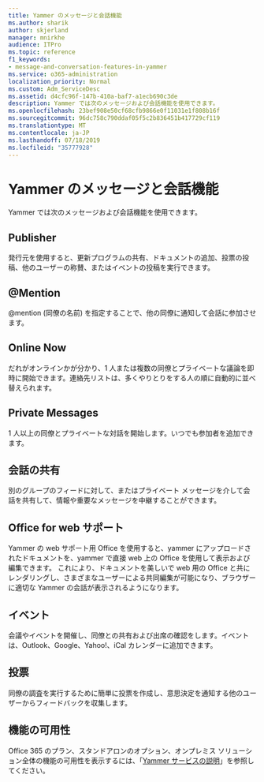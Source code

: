 ```yaml
---
title: Yammer のメッセージと会話機能
ms.author: sharik
author: skjerland
manager: mnirkhe
audience: ITPro
ms.topic: reference
f1_keywords:
- message-and-conversation-features-in-yammer
ms.service: o365-administration
localization_priority: Normal
ms.custom: Adm_ServiceDesc
ms.assetid: d4cfc96f-147b-410a-baf7-a1ecb690c3de
description: Yammer では次のメッセージおよび会話機能を使用できます。
ms.openlocfilehash: 23bef908e50cf68cfb9866e0f11031e1f808b16f
ms.sourcegitcommit: 96dc758c790ddaf05f5c2b836451b417729cf119
ms.translationtype: MT
ms.contentlocale: ja-JP
ms.lasthandoff: 07/18/2019
ms.locfileid: "35777928"
---
```

# <a name="message-and-conversation-features-in-yammer"></a>Yammer のメッセージと会話機能

Yammer では次のメッセージおよび会話機能を使用できます。
  
## <a name="publisher"></a>Publisher
<a name="bkmk_Publisher"> </a>

発行元を使用すると、更新プログラムの共有、ドキュメントの追加、投票の投稿、他のユーザーの称賛、またはイベントの投稿を実行できます。
  
## <a name="mention"></a>@Mention
<a name="bkmk_AtMention"> </a>

@mention (同僚の名前) を指定することで、他の同僚に通知して会話に参加させます。
  
## <a name="online-now"></a>Online Now
<a name="bkmk_OnlineNow"> </a>

だれがオンラインかが分かり、1 人または複数の同僚とプライベートな議論を即時に開始できます。連絡先リストは、多くやりとりをする人の順に自動的に並べ替えられます。
  
## <a name="private-messages"></a>Private Messages
<a name="bkmk_PrivateMessages"> </a>

1 人以上の同僚とプライベートな対話を開始します。いつでも参加者を追加できます。
  
## <a name="share-conversations"></a>会話の共有
<a name="bkmk_ShareConversations"> </a>

別のグループのフィードに対して、またはプライベート メッセージを介して会話を共有して、情報や重要なメッセージを中継することができます。
  
## <a name="office-for-the-web-support"></a>Office for web サポート
<a name="bkmk_ShareConversations"> </a>

Yammer の web サポート用 Office を使用すると、yammer にアップロードされたドキュメントを、yammer で直接 web 上の Office を使用して表示および編集できます。 これにより、ドキュメントを美しいで web 用の Office と共にレンダリングし、さまざまなユーザーによる共同編集が可能になり、ブラウザーに適切な Yammer の会話が表示されるようになります。
  
## <a name="events"></a>イベント
<a name="bkmk_Events"> </a>

会議やイベントを開催し、同僚との共有および出席の確認をします。イベントは、Outlook、Google、Yahoo!、iCal カレンダーに追加できます。
  
## <a name="polls"></a>投票
<a name="bkmk_Polls"> </a>

同僚の調査を実行するために簡単に投票を作成し、意思決定を通知する他のユーザーからフィードバックを収集します。
  
## <a name="feature-availability"></a>機能の可用性
<a name="bkmk_Polls"> </a>

Office 365 のプラン、スタンドアロンのオプション、オンプレミス ソリューション全体の機能の可用性を表示するには、「[Yammer サービスの説明](yammer-service-description.md)」を参照してください。
  

